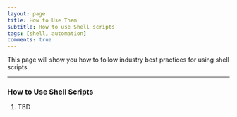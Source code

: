 ```yaml
---
layout: page
title: How to Use Them
subtitle: How to use Shell scripts
tags: [shell, automation]
comments: true
---
```

This page will show you how to follow industry best practices for using shell scripts.

---
### How to Use Shell Scripts
1. TBD
